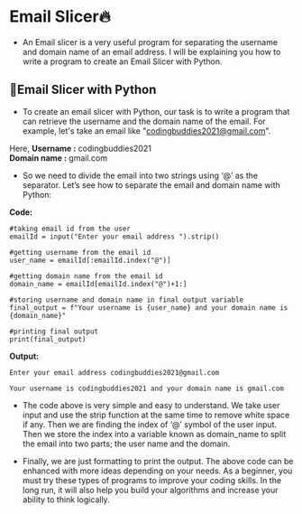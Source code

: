 # Email Slicer🔥

- An Email slicer is a very useful program for separating the username and domain name of an email address. I will be explaining you how to write a program to create an Email Slicer with Python.

## 📌Email Slicer with Python
- To create an email slicer with Python, our task is to write a program that can retrieve the username and the domain name of the email. For example, let's take an email like "codingbuddies2021@gmail.com".

Here, **Username :** codingbuddies2021\
      **Domain name :** gmail.com
      
- So we need to divide the email into two strings using ‘@’ as the separator. Let’s see how to separate the email and domain name with Python:

**Code:**
    
    #taking email id from the user
    emailId = input("Enter your email address ").strip()

    #getting username from the email id
    user_name = emailId[:emailId.index("@")]

    #getting domain name from the email id
    domain_name = emailId[emailId.index("@")+1:]

    #storing username and domain name in final output variable
    final_output = f"Your username is {user_name} and your domain name is {domain_name}"

    #printing final output
    print(final_output)
    
**Output:**

    Enter your email address codingbuddies2021@gmail.com
    
    Your username is codingbuddies2021 and your domain name is gmail.com

- The code above is very simple and easy to understand. We take user input and use the strip function at the same time to remove white space if any. Then we are finding the index of ‘@’ symbol of the user input. Then we store the index into a variable known as domain_name to split the email into two parts; the user name and the domain.

- Finally, we are just formatting to print the output. The above code can be enhanced with more ideas depending on your needs. As a beginner, you must try these types of programs to improve your coding skills. In the long run, it will also help you build your algorithms and increase your ability to think logically.
